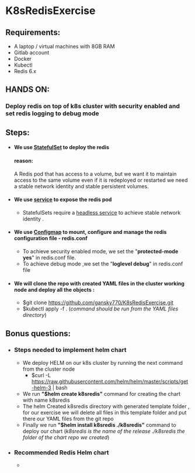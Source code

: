 

# K8sRedisExercise

## Requirements:
- A laptop / virtual machines with 8GB RAM
- Gitlab account
- Docker
- Kubectl
- Redis 6.x

## HANDS ON:
### Deploy  redis on top of k8s cluster with security enabled and set redis logging to debug mode

## Steps:
 - #### We use [StatefulSet](https://kubernetes.io/docs/concepts/workloads/controllers/statefulset/) to deploy the redis
    #### reason:
   
     A Redis pod that has access to a volume, but we want it to maintain access to the same volume even if it is redeployed or restarted
     we need a stable network identity and stable persistent volumes.
  - #### We use  [service](https://kubernetes.io/docs/concepts/services-networking/service/) to expose the redis pod  
    - StatefulSets require a [ headless service](https://kubernetes.io/docs/concepts/services-networking/service/#headless-services) to achieve 
      stable network identity .
     
  - #### We use [Configmap](https://kubernetes.io/docs/concepts/configuration/configmap/) to mount, configure and manage the redis configuration file - redis.conf   
     - To achieve  security enabled mode, we set the  "**protected-mode yes**" in redis.conf file.
     - To achieve debug mode ,we set the "**loglevel debug**" in redis.conf file

   - #### We will clone the repo with created YAML files in the cluster working node and deploy all the objects :
      -  $git clone  https://github.com/gansky770/K8sRedisExercise.git
      -  $kubectl apply -f . (*command should be run from the YAML files directory*)
    
  ## Bonus questions: 
  - ### **Steps needed to implement helm chart**
    - We deploy HELM on our k8s cluster by running the next command from the cluster node
      - $curl -L https://raw.githubusercontent.com/helm/helm/master/scripts/get-helm-3 | bash 
    - We run **"$helm create k8sredis"**  command for creating the chart with name k8sredis
    - The helm Created k8sredis directory with generated template folder , for our exercise we will delete all files in this template folder and put there our YAML           files  from the git repo
    -   Finally  we run **"$helm install k8sredis ./k8sredis"** command to deploy our chart (*k8sredis is the name of the release ./k8sredis the folder of the chart             repo we created*)
   - ### **Recommended Redis Helm chart** 
     - 

